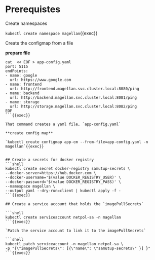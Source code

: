 # Prerequistes

Create namespaces

`kubectl create namespace magellan`{{exec}}

Create the configmap from a file

**prepare file**

```
cat  << EOF > app-config.yaml
port: 5115
endPoints:
- name: google
  url: https://www.google.com
- name: frontend
  url: http://frontend.magellan.svc.cluster.local:8080/ping
- name: backend
  url: http://backend.magellan.svc.cluster.local:8081/ping
- name: storage 
  url: http://storage.magellan.svc.cluster.local:8082/ping
EOF
```{{exec}}

That command creates a yaml file, `app-config.yaml`

**create config map**

`kubectl create configmap app-cm --from-file=app-config.yaml -n magellan`{{exec}}


## Create a secrets for docker registry
```shell
kubectl create secret docker-registry samutup-secrets \
--docker-server=https://hub.docker.com \
--docker-username='$(value DOCKER_REGISTRY_USER)' \
--docker-password='$(value DOCKER_REGISTRY_PASS)' \
--namespace magellan \
--output yaml --dry-run=client | kubectl apply -f -
```{{exec}}

## Create a service account that holds the `imagePullSecrets`

```shell
kubectl create serviceaccount netpol-sa -n magellan
```{{exec}}

`Patch the service account to link it to the imagePullSecrets`

```shell
kubectl patch serviceaccount -n magellan netpol-sa \
-p "{\"imagePullSecrets\": [{\"name\": \"samutup-secrets\" }] }"
```{{exec}}




